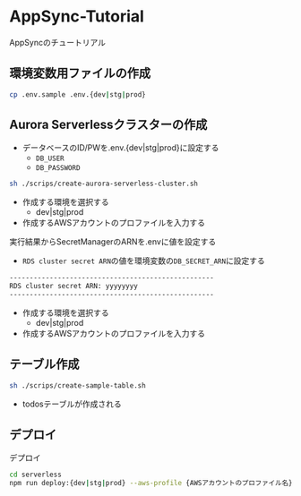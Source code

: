 # AppSync-Tutorial
AppSyncのチュートリアル

## 環境変数用ファイルの作成
```bash
cp .env.sample .env.{dev|stg|prod}
```

## Aurora Serverlessクラスターの作成
- データベースのID/PWを.env.{dev|stg|prod}に設定する
  - `DB_USER`
  - `DB_PASSWORD`

```bash
sh ./scrips/create-aurora-serverless-cluster.sh
```

- 作成する環境を選択する
  - dev|stg|prod
- 作成するAWSアカウントのプロファイルを入力する

実行結果からSecretManagerのARNを.envに値を設定する
- `RDS cluster secret ARN`の値を環境変数の`DB_SECRET_ARN`に設定する

```bash
---------------------------------------------------
RDS cluster secret ARN: yyyyyyyy
---------------------------------------------------
```

- 作成する環境を選択する
  - dev|stg|prod
- 作成するAWSアカウントのプロファイルを入力する

## テーブル作成
```bash
sh ./scrips/create-sample-table.sh
```

- todosテーブルが作成される

## デプロイ
デプロイ
```bash
cd serverless
npm run deploy:{dev|stg|prod} --aws-profile {AWSアカウントのプロファイル名}
```